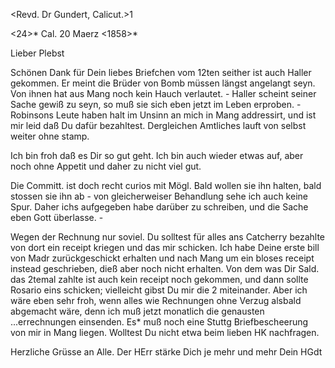 <Revd. Dr Gundert, Calicut.>1

<24>* Cal. 20 Maerz <1858>*

Lieber Plebst

Schönen Dank für Dein liebes Briefchen vom 12ten seither ist auch Haller gekommen. Er meint die Brüder von Bomb müssen längst angelangt seyn. Von ihnen hat aus Mang noch kein Hauch verlautet. - Haller scheint seiner Sache gewiß zu seyn, so muß sie sich eben jetzt im Leben erproben. - Robinsons Leute haben halt im Unsinn an mich in Mang addressirt, und ist mir leid daß Du dafür bezahltest. Dergleichen Amtliches lauft von selbst weiter ohne stamp.

Ich bin froh daß es Dir so gut geht. Ich bin auch wieder etwas auf, aber noch ohne Appetit und daher zu nicht viel gut.

Die Committ. ist doch recht curios mit Mögl. Bald wollen sie ihn halten, bald stossen sie ihn ab - von gleicherweiser Behandlung sehe ich auch keine Spur. Daher ichs aufgegeben habe darüber zu schreiben, und die Sache eben Gott überlasse. -

Wegen der Rechnung nur soviel. Du solltest für alles ans Catcherry bezahlte von dort ein receipt kriegen und das mir schicken. Ich habe Deine erste bill von Madr zurückgeschickt erhalten und nach Mang um ein bloses receipt instead geschrieben, dieß aber noch nicht erhalten. Von dem was Dir Sald. das 2temal zahlte ist auch kein receipt noch gekommen, und dann sollte Rosario eins schicken; vielleicht gibst Du mir die 2 miteinander. Aber ich wäre eben sehr froh, wenn alles wie Rechnungen ohne Verzug alsbald abgemacht wäre, denn ich muß jetzt monatlich die genausten ...errechnungen einsenden. 
Es* muß noch eine Stuttg Briefbescheerung von mir in Mang liegen. Wolltest Du nicht etwa beim lieben HK nachfragen.

Herzliche Grüsse an Alle. Der HErr stärke Dich je mehr und mehr  Dein HGdt

